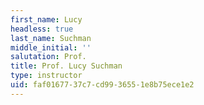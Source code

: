```yaml
---
first_name: Lucy
headless: true
last_name: Suchman
middle_initial: ''
salutation: Prof.
title: Prof. Lucy Suchman
type: instructor
uid: faf01677-37c7-cd99-3655-1e8b75ece1e2
---
```

